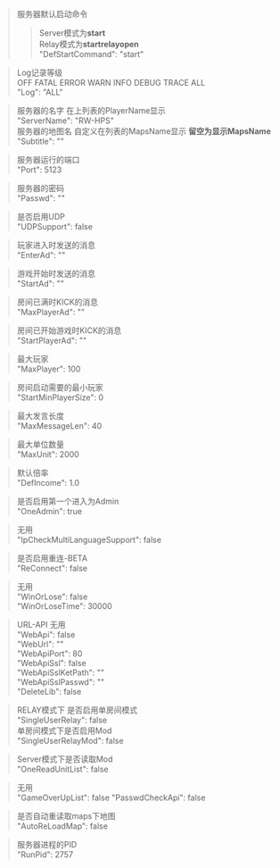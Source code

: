 > 服务器默认启动命令  
>> Server模式为**start**  
>> Relay模式为**startrelayopen**  
"DefStartCommand": "start"  

> Log记录等级  
> OFF FATAL ERROR WARN INFO DEBUG TRACE ALL  
"Log": "ALL"  

> 服务器的名字 在上列表的PlayerName显示  
"ServerName": "RW-HPS"  
> 服务器的地图名 自定义在列表的MapsName显示 **留空为显示MapsName**  
"Subtitle": ""  

> 服务器运行的端口  
"Port": 5123  

> 服务器的密码  
"Passwd": ""  

> 是否启用UDP  
"UDPSupport": false  

> 玩家进入时发送的消息  
"EnterAd": ""  

> 游戏开始时发送的消息  
"StartAd": ""  

> 房间已满时KICK的消息  
"MaxPlayerAd": ""  

> 房间已开始游戏时KICK的消息  
"StartPlayerAd": ""  

> 最大玩家  
"MaxPlayer": 100  

> 房间启动需要的最小玩家  
"StartMinPlayerSize": 0  

> 最大发言长度  
"MaxMessageLen": 40  

> 最大单位数量  
"MaxUnit": 2000  

> 默认倍率  
"DefIncome": 1.0  

> 是否启用第一个进入为Admin  
"OneAdmin": true  

> 无用  
"IpCheckMultiLanguageSupport": false  

> 是否启用重连-BETA  
"ReConnect": false  

> 无用  
"WinOrLose": false  
"WinOrLoseTime": 30000  

> URL-API 无用  
"WebApi": false  
"WebUrl": ""  
"WebApiPort": 80  
"WebApiSsl": false  
"WebApiSslKetPath": ""  
"WebApiSslPasswd": ""  
"DeleteLib": false  

> RELAY模式下 是否启用单房间模式  
"SingleUserRelay": false  
> 单房间模式下是否启用Mod  
"SingleUserRelayMod": false

> Server模式下是否读取Mod  
"OneReadUnitList": false

> 无用  
"GameOverUpList": false
"PasswdCheckApi": false

> 是否自动重读取maps下地图  
"AutoReLoadMap": false

> 服务器进程的PID  
"RunPid": 2757